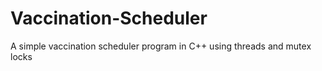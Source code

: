 # Vaccination-Scheduler
A simple vaccination scheduler program in C++ using threads and mutex locks
